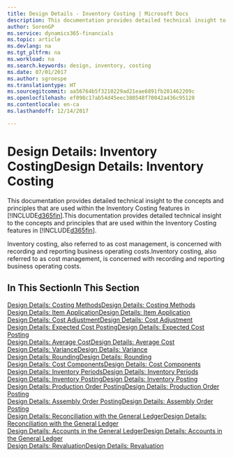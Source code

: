 ```yaml
---
title: Design Details - Inventory Costing | Microsoft Docs
description: This documentation provides detailed technical insight to the concepts and principles that are used within the Inventory Costing features in Dynamics 365.
author: SorenGP
ms.service: dynamics365-financials
ms.topic: article
ms.devlang: na
ms.tgt_pltfrm: na
ms.workload: na
ms.search.keywords: design, inventory, costing
ms.date: 07/01/2017
ms.author: sgroespe
ms.translationtype: HT
ms.sourcegitcommit: aa56764b5f3210229ad21eae6891fb201462209c
ms.openlocfilehash: ef098c17ab54d45eec380548f70042a436c95128
ms.contentlocale: en-ca
ms.lasthandoff: 12/14/2017

---
```

# <a name="design-details-inventory-costing"></a><span data-ttu-id="f303f-103">Design Details: Inventory Costing</span><span class="sxs-lookup"><span data-stu-id="f303f-103">Design Details: Inventory Costing</span></span>
<span data-ttu-id="f303f-104">This documentation provides detailed technical insight to the concepts and principles that are used within the Inventory Costing features in [!INCLUDE[d365fin](includes/d365fin_md.md)].</span><span class="sxs-lookup"><span data-stu-id="f303f-104">This documentation provides detailed technical insight to the concepts and principles that are used within the Inventory Costing features in [!INCLUDE[d365fin](includes/d365fin_md.md)].</span></span>  

<span data-ttu-id="f303f-105">Inventory costing, also referred to as cost management, is concerned with recording and reporting business operating costs.</span><span class="sxs-lookup"><span data-stu-id="f303f-105">Inventory costing, also referred to as cost management, is concerned with recording and reporting business operating costs.</span></span>  

## <a name="in-this-section"></a><span data-ttu-id="f303f-106">In This Section</span><span class="sxs-lookup"><span data-stu-id="f303f-106">In This Section</span></span>  
[<span data-ttu-id="f303f-107">Design Details: Costing Methods</span><span class="sxs-lookup"><span data-stu-id="f303f-107">Design Details: Costing Methods</span></span>](design-details-costing-methods.md)  
[<span data-ttu-id="f303f-108">Design Details: Item Application</span><span class="sxs-lookup"><span data-stu-id="f303f-108">Design Details: Item Application</span></span>](design-details-item-application.md)  
[<span data-ttu-id="f303f-109">Design Details: Cost Adjustment</span><span class="sxs-lookup"><span data-stu-id="f303f-109">Design Details: Cost Adjustment</span></span>](design-details-cost-adjustment.md)  
[<span data-ttu-id="f303f-110">Design Details: Expected Cost Posting</span><span class="sxs-lookup"><span data-stu-id="f303f-110">Design Details: Expected Cost Posting</span></span>](design-details-expected-cost-posting.md)  
[<span data-ttu-id="f303f-111">Design Details: Average Cost</span><span class="sxs-lookup"><span data-stu-id="f303f-111">Design Details: Average Cost</span></span>](design-details-average-cost.md)  
[<span data-ttu-id="f303f-112">Design Details: Variance</span><span class="sxs-lookup"><span data-stu-id="f303f-112">Design Details: Variance</span></span>](design-details-variance.md)  
[<span data-ttu-id="f303f-113">Design Details: Rounding</span><span class="sxs-lookup"><span data-stu-id="f303f-113">Design Details: Rounding</span></span>](design-details-rounding.md)  
[<span data-ttu-id="f303f-114">Design Details: Cost Components</span><span class="sxs-lookup"><span data-stu-id="f303f-114">Design Details: Cost Components</span></span>](design-details-cost-components.md)  
[<span data-ttu-id="f303f-115">Design Details: Inventory Periods</span><span class="sxs-lookup"><span data-stu-id="f303f-115">Design Details: Inventory Periods</span></span>](design-details-inventory-periods.md)  
[<span data-ttu-id="f303f-116">Design Details: Inventory Posting</span><span class="sxs-lookup"><span data-stu-id="f303f-116">Design Details: Inventory Posting</span></span>](design-details-inventory-posting.md)  
[<span data-ttu-id="f303f-117">Design Details: Production Order Posting</span><span class="sxs-lookup"><span data-stu-id="f303f-117">Design Details: Production Order Posting</span></span>](design-details-production-order-posting.md)  
[<span data-ttu-id="f303f-118">Design Details: Assembly Order Posting</span><span class="sxs-lookup"><span data-stu-id="f303f-118">Design Details: Assembly Order Posting</span></span>](design-details-assembly-order-posting.md)  
[<span data-ttu-id="f303f-119">Design Details: Reconciliation with the General Ledger</span><span class="sxs-lookup"><span data-stu-id="f303f-119">Design Details: Reconciliation with the General Ledger</span></span>](design-details-reconciliation-with-the-general-ledger.md)  
[<span data-ttu-id="f303f-120">Design Details: Accounts in the General Ledger</span><span class="sxs-lookup"><span data-stu-id="f303f-120">Design Details: Accounts in the General Ledger</span></span>](design-details-accounts-in-the-general-ledger.md)  
[<span data-ttu-id="f303f-121">Design Details: Revaluation</span><span class="sxs-lookup"><span data-stu-id="f303f-121">Design Details: Revaluation</span></span>](design-details-revaluation.md)

